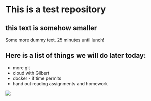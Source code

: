 # This is a test repository

## this text is somehow smaller

Some more dummy text. 25 minutes until lunch!

## Here is a list of things we will do later today:

* more git
* cloud with Gilbert
* docker - if time permits
* hand out reading assignments and homework

![](paddy_fields.jpeg)
